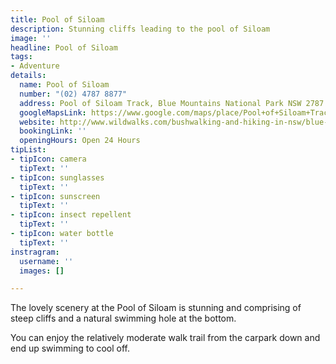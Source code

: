 ```yaml
---
title: Pool of Siloam
description: Stunning cliffs leading to the pool of Siloam
image: ''
headline: Pool of Siloam
tags:
- Adventure
details:
  name: Pool of Siloam
  number: "(02) 4787 8877"
  address: Pool of Siloam Track, Blue Mountains National Park NSW 2787
  googleMapsLink: https://www.google.com/maps/place/Pool+of+Siloam+Track,+Blue+Mountains+NSW+2787/@-33.7258678,150.3349353,17z/data=!3m1!4b1!4m5!3m4!1s0x6b126ec2bd713707:0x9bfa729be62dd6e2!8m2!3d-33.7258723!4d150.337124
  website: http://www.wildwalks.com/bushwalking-and-hiking-in-nsw/blue-mountains-leura/lyrebird-dell-and-pool-of-siloam-circuit.html
  bookingLink: ''
  openingHours: Open 24 Hours
tipList:
- tipIcon: camera
  tipText: ''
- tipIcon: sunglasses
  tipText: ''
- tipIcon: sunscreen
  tipText: ''
- tipIcon: insect repellent
  tipText: ''
- tipIcon: water bottle
  tipText: ''
instragram:
  username: ''
  images: []

---
```

The lovely scenery at the Pool of Siloam is stunning and comprising of steep cliffs and a natural swimming hole at the bottom.

You can enjoy the relatively moderate walk trail from the carpark down and end up swimming to cool off. 